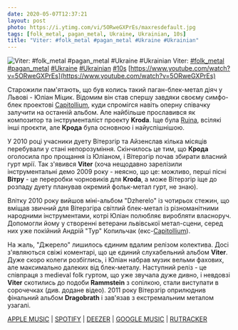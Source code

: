 ```yaml
---
date: 2020-05-07T12:37:21
layout: post
photo: https://i.ytimg.com/vi/5ORweGXPrEs/maxresdefault.jpg
tags: [folk_metal, pagan_metal, Ukraine, Ukrainian, 10s]
title: "Viter: #folk_metal #pagan_metal #Ukraine #Ukrainian"
---
```

![Viter: #folk_metal #pagan_metal #Ukraine #Ukrainian](https://i.ytimg.com/vi/5ORweGXPrEs/maxresdefault.jpg)
Viter: [#folk_metal](/tags/#folk_metal) [#pagan_metal](/tags/#pagan_metal) [#Ukraine](/tags/#Ukraine) [#Ukrainian](/tags/#Ukrainian) [#10s](/tags/#10s) [https://www.youtube.com/watch?v=5ORweGXPrEs](https://www.youtube.com/watch?v=5ORweGXPrEs)

Старожили пам&#39;ятають, що був колись такий паган-блек-метал діяч у Львові - Юліан Міцик. Відомим він став спершу завдяки своєму симфо-блек проектові [Capitollium](/2020-02-09-capitollium--symphonic-black-metal-ukraine-00s), куди спромігся навіть оперну співачку залучити на останній альбом. Але найбільше прославився як композитор та інструменталіст проекту **Kroda**. Іще була [Ruina](/2020-01-30-ruina--pagan-black-metal-ukraine-ukrainian--00s), всілякі інші проєкти, але **Крода** була основною і найуспішнішою.

У 2010 році учасники дуету Вітерзгір та Айзенслав кілька місяців перебували у стані непорозуміння. Скінчилось це тим, що **Крода** оголосила про прощання із Юліаном, і Вітерзгір почав збирати власний гурт мрії. Так з&#39;явився **Viter** (хоча нещодавно зарелізили інструментальні демо 2009 року - неясно, що це: можливо, перші пісні **Вітру** - це переробки чорновиків для **Kroda**, а може Вітерзгір іще до розпаду дуету планував окремий фольк-метал гурт, не знаю).

Влітку 2010 року вийшов міні-альбом &quot;Dzherelo&quot; із чотирьох стежин, що вміщав звичний для Вітерзгіра світлий блек-метал із різноманітними народними інструментами, котрі Юліан полюбляє виробляти власноруч. Допомогли йому у створенні ветерани львівської метал-сцени, серед них уже покійний Андрій &quot;Тур&quot; Копильчак (екс-[Capitollium](/2020-02-09-capitollium--symphonic-black-metal-ukraine-00s)).

На жаль, &quot;Джерело&quot; лишилось єдиним вдалим релізом колектива. Досі з&#39;являються свіжі коментарі, що це єдиний слухабельний альбом **Viter**. Дуже скоро колеги розбіглись, і Юліан набрав музик вельми фахових, але максимально далеких від блек-металу. Наступний реліз - це співпраця з medieval folk гуртом, що уже звучала дуже дивно, і невдовзі **Viter** скотились до подоби **Rammstein** з сопілкою, стали виступати в сорочечках (див. додане відео). 2011 року Вітерзгір оприлюднив фінальний альбом **Dragobrath** і зав&#39;язав з екстремальним металом узагалі.

[APPLE MUSIC](https://music.apple.com/ru/album/dzherelo-ep/545053165) \| [SPOTIFY](https://open.spotify.com/album/1AY1DeynK0ucRsQTDWU7N5) \| [DEEZER](https://www.deezer.com/album/4539281?utm_source=deezer&amp;utm_content=album-4539281&amp;utm_term=1601611822_1588844166&amp;utm_medium=web) \| [GOOGLE MUSIC](https://play.google.com/music/m/By2s47jjibf3wgderzwo5gtgcbe?t=Dzherelo_-_Viter) \| [RUTRACKER](https://rutracker.org/forum/viewtopic.php?t=4427024)